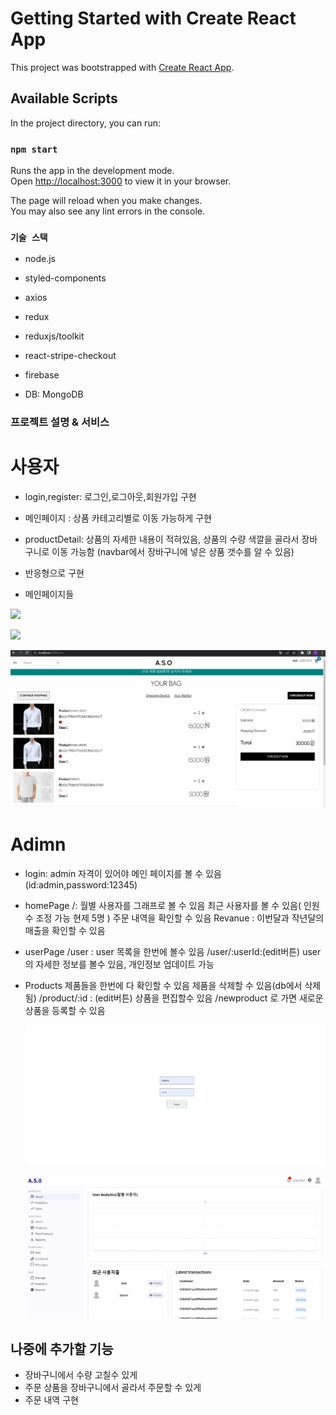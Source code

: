 # Getting Started with Create React App

This project was bootstrapped with [Create React App](https://github.com/facebook/create-react-app).

## Available Scripts

In the project directory, you can run:

### `npm start`

Runs the app in the development mode.\
Open [http://localhost:3000](http://localhost:3000) to view it in your browser.

The page will reload when you make changes.\
You may also see any lint errors in the console.

### `기술 스택`

- node.js
- styled-components
- axios
- redux
- reduxjs/toolkit
- react-stripe-checkout
- firebase

- DB: MongoDB

### 프로젝트 설명 & 서비스

# 사용자

- login,register: 로그인,로그아웃,회원가입 구현
- 메인페이지 : 상품 카테고리별로 이동 가능하게 구현
- productDetail: 상품의 자세한 내용이 적혀있음, 상품의 수량 색깔을
  골라서 장바구니로 이동 가능함
  (navbar에서 장바구니에 넣은 상품 갯수를 알 수 있음)
- 반응형으로 구현

- 메인페이지들


![](shoppingMall_mainpage.gif)

![](shoppingMall_fillter.gif)

![](shoppingMall_order.gif)


# Adimn

- login: admin 자격이 있어야 메인 페이지를 볼 수 있음(id:admin,password:12345)

- homePage
  /: 월별 사용자를 그래프로 볼 수 있음
  최근 사용자를 볼 수 있음( 인원수 조정 가능 현제 5명 )
  주문 내역을 확인할 수 있음
  Revanue : 이번달과 작년달의 매출을 확인할 수 있음

- userPage
  /user : user 목록을 한번에 볼수 있음
  /user/:userId:(edit버튼) user의 자세한 정보를 볼수 있음, 개인정보 업데이트 가능

- Products
  제품들을 한번에 다 확인할 수 있음
  제품을 삭제할 수 있음(db에서 삭제됨)
  /product/:id : (edit버튼) 상품을 편집할수 있음
  /newproduct 로 가면 새로운 상품을 등록할 수 있음
  
  ![](admin-product.gif)
  
  ![](adminPage-user.gif)

## 나중에 추가할 기능

- 장바구니에서 수량 고칠수 있게
- 주문 상품을 장바구니에서 골라서 주문할 수 있게
- 주문 내역 구현
